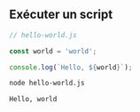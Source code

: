 ## Exécuter un script

```js
// hello-world.js

const world = 'world';

console.log(`Hello, ${world}`);
```

```sh
node hello-world.js
```

```
Hello, world
```
